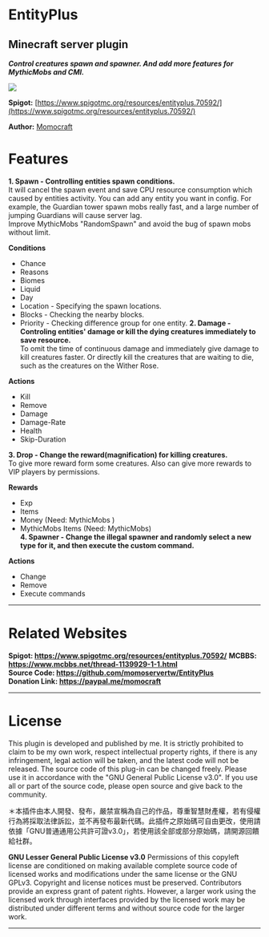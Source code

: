# EntityPlus
##  Minecraft server plugin
***Control creatures spawn and spawner. And add more features for MythicMobs and CMI.***

![](https://i.imgur.com/0aHKvBT.png)

**Spigot:** [https://www.spigotmc.org/resources/entityplus.70592/](https://www.spigotmc.org/resources/entityplus.70592/)  

**Author:** [Momocraft](https://github.com/momoservertw)

# Features​
**1. Spawn - Controlling entities spawn conditions.**  
It will cancel the spawn event and save CPU resource consumption which caused by entities activity. You can add any entity you want in config. For example, the Guardian tower spawn mobs really fast, and a large number of jumping Guardians will cause server lag.  
Improve MythicMobs "RandomSpawn" and avoid the bug of spawn mobs without limit.  
  
**Conditions**  
- Chance
- Reasons
- Biomes
- Liquid
- Day
- Location - Specifying the spawn locations.
- Blocks - Checking the nearby blocks.
- Priority - Checking difference group for one entity.
**2. Damage - Controling entities' damage or kill the dying creatures immediately to save resource.**  
To omit the time of continuous damage and immediately give damage to kill creatures faster. Or directly kill the creatures that are waiting to die, such as the creatures on the Wither Rose.  
  
**Actions**  
- Kill
- Remove
- Damage
- Damage-Rate
- Health
- Skip-Duration

**3. Drop - Change the reward(magnification) for killing creatures.**  
To give more reward form some creatures. Also can give more rewards to VIP players by permissions.  

**Rewards**  
- Exp
- Items
- Money (Need: MythicMobs )
- MythicMobs Items (Need: MythicMobs)  
**4. Spawner - Change the illegal spawner and randomly select a new type for it, and then execute the custom command.**  

**Actions**  
- Change
- Remove
- Execute commands
***
# Related Websites
**Spigot: https://www.spigotmc.org/resources/entityplus.70592/**
**MCBBS: https://www.mcbbs.net/thread-1139929-1-1.html**  
**Source Code: https://github.com/momoservertw/EntityPlus**  
**Donation Link: https://paypal.me/momocraft**  
***
# License
This plugin is developed and published by me. It is strictly prohibited to claim to be my own work, respect intellectual property rights, if there is any infringement, legal action will be taken, and the latest code will not be released. The source code of this plug-in can be changed freely. Please use it in accordance with the "GNU General Public License v3.0". If you use all or part of the source code, please open source and give back to the community.

＊本插件由本人開發、發布，嚴禁宣稱為自己的作品，尊重智慧財產權，若有侵權行為將採取法律訴訟，並不再發布最新代碼。此插件之原始碼可自由更改，使用請依據「GNU普通通用公共許可證v3.0」，若使用該全部或部分原始碼，請開源回饋給社群。

**GNU Lesser General Public License v3.0**
Permissions of this copyleft license are conditioned on making available complete source code of licensed works and modifications under the same license or the GNU GPLv3. Copyright and license notices must be preserved. Contributors provide an express grant of patent rights. However, a larger work using the licensed work through interfaces provided by the licensed work may be distributed under different terms and without source code for the larger work.
***
